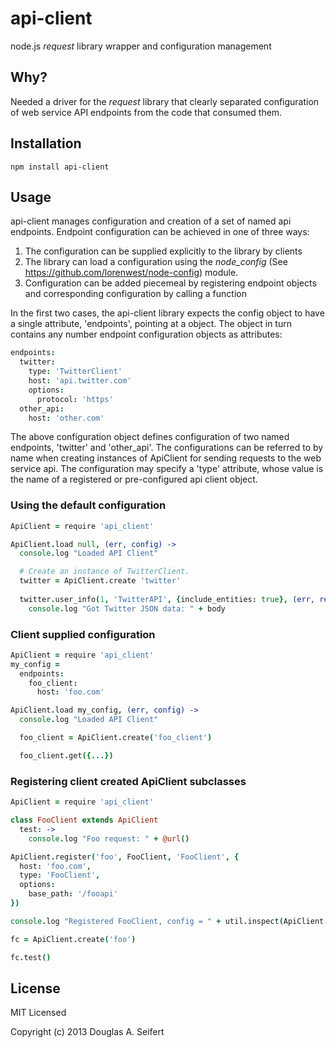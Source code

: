 api-client
==========

node.js _request_ library wrapper and configuration management

Why?
----

Needed a driver for the _request_ library that clearly separated configuration
of web service API endpoints from the code that consumed them.



Installation
------------

    npm install api-client

Usage
-----

api-client manages configuration and creation of a set of named api
endpoints.  Endpoint configuration can be achieved in one of three ways:

  1.  The configuration can be supplied explicitly to the library by
      clients
  1.  The library can load a configuration using the *node_config*
      (See https://github.com/lorenwest/node-config) module.
  1.  Configuration can be added piecemeal by registering endpoint
      objects and corresponding configuration by calling a function

In the first two cases, the api-client library expects the config object
to have a single attribute, 'endpoints', pointing at a object.  The object
in turn contains any number endpoint configuration objects as attributes:

```coffeescript
endpoints:
  twitter:
    type: 'TwitterClient'
    host: 'api.twitter.com'
    options:
      protocol: 'https'
  other_api:
    host: 'other.com'
```

The above configuration object defines configuration of two named 
endpoints, 'twitter' and 'other_api'.  The configurations can be
referred to by name when creating instances of ApiClient for sending
requests to the web service api.  The configuration may specify a
'type' attribute, whose value is the name of a registered or 
pre-configured api client object.

### Using the default configuration

```coffeescript
ApiClient = require 'api_client'

ApiClient.load null, (err, config) ->
  console.log "Loaded API Client"

  # Create an instance of TwitterClient.
  twitter = ApiClient.create 'twitter'
  
  twitter.user_info(1, 'TwitterAPI', {include_entities: true}, (err, response, body) ->
    console.log "Got Twitter JSON data: " + body
```

### Client supplied configuration

```coffeescript
ApiClient = require 'api_client'
my_config =
  endpoints:
    foo_client:
      host: 'foo.com'

ApiClient.load my_config, (err, config) ->
  console.log "Loaded API Client"

  foo_client = ApiClient.create('foo_client')

  foo_client.get({...})
```

### Registering client created ApiClient subclasses

```coffeescript
ApiClient = require 'api_client'

class FooClient extends ApiClient
  test: ->
    console.log "Foo request: " + @url()

ApiClient.register('foo', FooClient, 'FooClient', {
  host: 'foo.com',
  type: 'FooClient',
  options:
    base_path: '/fooapi'
})

console.log "Registered FooClient, config = " + util.inspect(ApiClient.config)

fc = ApiClient.create('foo')

fc.test()
```

License
-------

MIT Licensed

Copyright (c) 2013 Douglas A. Seifert

